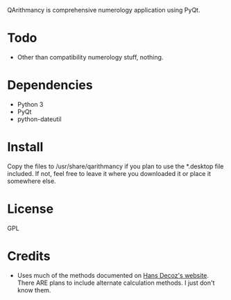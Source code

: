 <!-- 
.. title: QArithmancy
.. slug: QArithmancy
.. date: 2014-07-18 01:17:07 UTC-07:00
.. tags: 
.. link: 
.. template: github-project.tmpl
.. author: ShadowKyogre
.. description: 
.. type: text
.. contributors: [('ShadowKyogre', '/about'),]
-->

QArithmancy is comprehensive numerology application using PyQt.

# Todo
* Other than compatibility numerology stuff, nothing.

# Dependencies

* Python 3
* PyQt
* python-dateutil

# Install

Copy the files to /usr/share/qarithmancy if you plan to use the *.desktop file included. If not, feel free to leave it where you downloaded it or place it somewhere else.

# License

GPL

# Credits
* Uses much of the methods documented on [Hans Decoz's website](http://decoz.com). There ARE plans to include alternate calculation methods. I just don't know them.